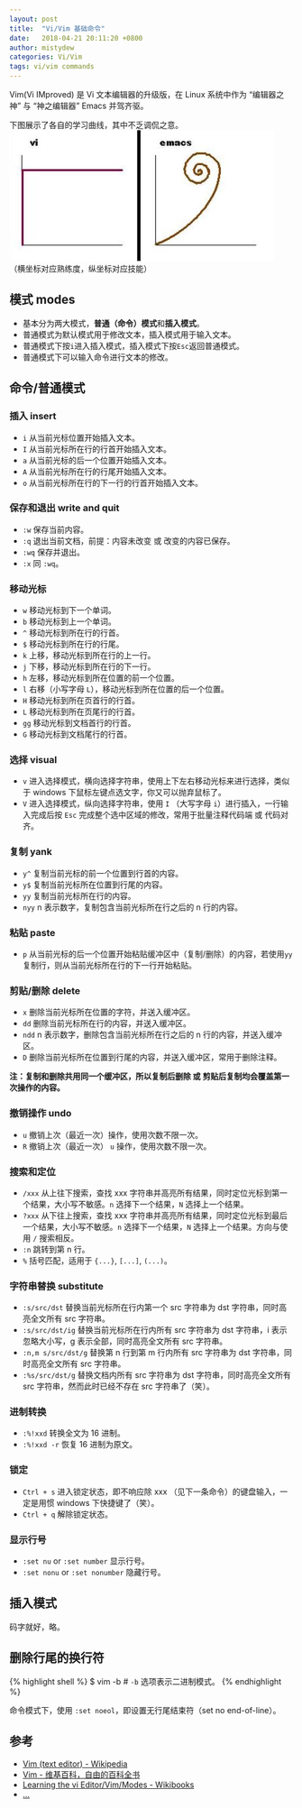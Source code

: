 ```yaml
---
layout: post
title:  "Vi/Vim 基础命令"
date:   2018-04-21 20:11:20 +0800
author: mistydew
categories: Vi/Vim
tags: vi/vim commands
---
```

Vim(Vi IMproved) 是 Vi 文本编辑器的升级版，在 Linux 系统中作为 “编辑器之神” 与 “神之编辑器” Emacs 并驾齐驱。

下图展示了各自的学习曲线，其中不乏调侃之意。<br>
![curves](/images/20180421/vi_emacs_learning_curves.jpg)<br>
（横坐标对应熟练度，纵坐标对应技能）

## 模式 modes

* 基本分为两大模式，**普通（命令）模式**和**插入模式**。
* 普通模式为默认模式用于修改文本，插入模式用于输入文本。
* 普通模式下按`i`进入插入模式，插入模式下按`Esc`返回普通模式。
* 普通模式下可以输入命令进行文本的修改。

## 命令/普通模式

### 插入 insert

* `i` 从当前光标位置开始插入文本。
* `I` 从当前光标所在行的行首开始插入文本。
* `a` 从当前光标的后一个位置开始插入文本。
* `A` 从当前光标所在行的行尾开始插入文本。
* `o` 从当前光标所在行的下一行的行首开始插入文本。

### 保存和退出 write and quit

* `:w` 保存当前内容。
* `:q` 退出当前文档，前提：内容未改变 或 改变的内容已保存。
* `:wq` 保存并退出。
* `:x` 同 `:wq`。

### 移动光标

* `w` 移动光标到下一个单词。
* `b` 移动光标到上一个单词。
* `^` 移动光标到所在行的行首。
* `$` 移动光标到所在行的行尾。
* `k` 上移，移动光标到所在行的上一行。
* `j` 下移，移动光标到所在行的下一行。
* `h` 左移，移动光标到所在位置的前一个位置。
* `l` 右移（小写字母 `L`），移动光标到所在位置的后一个位置。
* `H` 移动光标到所在页首行的行首。
* `L` 移动光标到所在页尾行的行首。
* `gg` 移动光标到文档首行的行首。
* `G` 移动光标到文档尾行的行首。

### 选择 visual

* `v` 进入选择模式，横向选择字符串，使用上下左右移动光标来进行选择，类似于 windows 下鼠标左键点选文字，你又可以抛弃鼠标了。
* `V` 进入选择模式，纵向选择字符串，使用 `I` （大写字母 `i`）进行插入，一行输入完成后按 `Esc` 完成整个选中区域的修改，常用于批量注释代码端 或 代码对齐。

### 复制 yank

* `y^` 复制当前光标的前一个位置到行首的内容。
* `y$` 复制当前光标所在位置到行尾的内容。
* `yy` 复制当前光标所在行的内容。
* `nyy` n 表示数字，复制包含当前光标所在行之后的 n 行的内容。

### 粘贴 paste

* `p` 从当前光标的后一个位置开始粘贴缓冲区中（复制/删除）的内容，若使用`yy`复制行，则从当前光标所在行的下一行开始粘贴。

### 剪贴/删除 delete

* `x` 删除当前光标所在位置的字符，并送入缓冲区。
* `dd` 删除当前光标所在行的内容，并送入缓冲区。
* `ndd` n 表示数字，删除包含当前光标所在行之后的 n 行的内容，并送入缓冲区。
* `D` 删除当前光标所在位置到行尾的内容，并送入缓冲区，常用于删除注释。

**注：复制和删除共用同一个缓冲区，所以复制后删除 或 剪贴后复制均会覆盖第一次操作的内容。**

### 撤销操作 undo

* `u` 撤销上次（最近一次）操作，使用次数不限一次。
* `R` 撤销上次（最近一次） `u` 操作，使用次数不限一次。

### 搜索和定位

* `/xxx` 从上往下搜索，查找 xxx 字符串并高亮所有结果，同时定位光标到第一个结果，大小写不敏感。`n` 选择下一个结果，`N` 选择上一个结果。
* `?xxx` 从下往上搜索，查找 xxx 字符串并高亮所有结果，同时定位光标到最后一个结果，大小写不敏感。`n` 选择下一个结果，`N` 选择上一个结果。方向与使用 `/` 搜索相反。
* `:n` 跳转到第 n 行。
* `%` 括号匹配，适用于 `{...}`, `[...]`, `(...)`。

### 字符串替换 substitute

* `:s/src/dst` 替换当前光标所在行内第一个 src 字符串为 dst 字符串，同时高亮全文所有 src 字符串。
* `:s/src/dst/ig` 替换当前光标所在行内所有 src 字符串为 dst 字符串，i 表示忽略大小写，g 表示全部，同时高亮全文所有 src 字符串。
* `:n,m s/src/dst/g` 替换第 n 行到第 m 行内所有 src 字符串为 dst 字符串，同时高亮全文所有 src 字符串。
* `:%s/src/dst/g` 替换文档内所有 src 字符串为 dst 字符串，同时高亮全文所有 src 字符串，然而此时已经不存在 src 字符串了（笑）。

### 进制转换

* `:%!xxd` 转换全文为 16 进制。
* `:%!xxd -r` 恢复 16 进制为原文。

### 锁定

* `Ctrl + s` 进入锁定状态，即不响应除 xxx （见下一条命令）的键盘输入，一定是用惯 windows 下快捷键了（笑）。
* `Ctrl + q` 解除锁定状态。

### 显示行号

* `:set nu` or `:set number` 显示行号。
* `:set nonu` or `:set nonumber` 隐藏行号。

## 插入模式

码字就好，略。

## 删除行尾的换行符

{% highlight shell %}
$ vim -b <file> # `-b` 选项表示二进制模式。
{% endhighlight %}

命令模式下，使用 `:set noeol`，即设置无行尾结束符（set no end-of-line）。

## 参考
* [Vim (text editor) - Wikipedia](https://en.wikipedia.org/wiki/Vim_(text_editor))
* [Vim - 维基百科，自由的百科全书](https://zh.wikipedia.org/wiki/Vim)
* [Learning the vi Editor/Vim/Modes - Wikibooks](https://en.wikibooks.org/wiki/Learning_the_vi_Editor/Vim/Modes)
* [...](http://github.com/mistydew)
